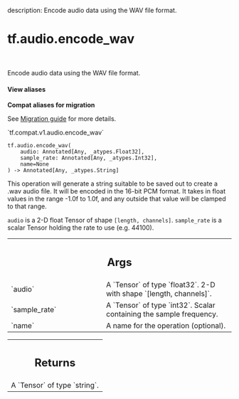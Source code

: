 description: Encode audio data using the WAV file format.

<div itemscope itemtype="http://developers.google.com/ReferenceObject">
<meta itemprop="name" content="tf.audio.encode_wav" />
<meta itemprop="path" content="Stable" />
</div>

# tf.audio.encode_wav

<!-- Insert buttons and diff -->

<table class="tfo-notebook-buttons tfo-api nocontent" align="left">

</table>



Encode audio data using the WAV file format.


<section class="expandable">
  <h4 class="showalways">View aliases</h4>
  <p>
<b>Compat aliases for migration</b>
<p>See
<a href="https://www.tensorflow.org/guide/migrate">Migration guide</a> for
more details.</p>
<p>`tf.compat.v1.audio.encode_wav`</p>
</p>
</section>

<pre class="devsite-click-to-copy prettyprint lang-py tfo-signature-link">
<code>tf.audio.encode_wav(
    audio: Annotated[Any, _atypes.Float32],
    sample_rate: Annotated[Any, _atypes.Int32],
    name=None
) -> Annotated[Any, _atypes.String]
</code></pre>



<!-- Placeholder for "Used in" -->

This operation will generate a string suitable to be saved out to create a .wav
audio file. It will be encoded in the 16-bit PCM format. It takes in float
values in the range -1.0f to 1.0f, and any outside that value will be clamped to
that range.

`audio` is a 2-D float Tensor of shape `[length, channels]`.
`sample_rate` is a scalar Tensor holding the rate to use (e.g. 44100).

<!-- Tabular view -->
 <table class="responsive fixed orange">
<colgroup><col width="214px"><col></colgroup>
<tr><th colspan="2"><h2 class="add-link">Args</h2></th></tr>

<tr>
<td>
`audio`<a id="audio"></a>
</td>
<td>
A `Tensor` of type `float32`. 2-D with shape `[length, channels]`.
</td>
</tr><tr>
<td>
`sample_rate`<a id="sample_rate"></a>
</td>
<td>
A `Tensor` of type `int32`.
Scalar containing the sample frequency.
</td>
</tr><tr>
<td>
`name`<a id="name"></a>
</td>
<td>
A name for the operation (optional).
</td>
</tr>
</table>



<!-- Tabular view -->
 <table class="responsive fixed orange">
<colgroup><col width="214px"><col></colgroup>
<tr><th colspan="2"><h2 class="add-link">Returns</h2></th></tr>
<tr class="alt">
<td colspan="2">
A `Tensor` of type `string`.
</td>
</tr>

</table>

